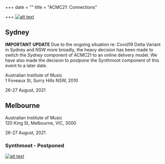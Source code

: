 +++
date = ""
title = "ACMC21: Connections"

+++
[![alt text][image]][hyperlink]

[hyperlink]: https://computermusic.org.au
[image]: /images/acma-logo-square-black.png (ACMA Logo)

## Sydney

**IMPORTANT UPDATE**
Due to the ongoing situation re: Covid19 Delta Variant in Sydney and NSW more broadly, the heavy decision has been made to switch the _Sydney_ component of ACMC21 to an online delivery model. We have also made the decision to _postpone_ the Synthmoot component of this event to a later date. 

Australian Institute of Music  
1 Foveaux St, Surry Hills NSW, 2010

26-27 August, 2021

## Melbourne

Australian Institute of Music  
120 King St, Melbourne, VIC, 3000

26-27 August, 2021

### Synthmoot - Postponed


[![alt text][image2]][hyperlink2] 

[hyperlink2]: https://www.aim.edu.au
[image2]: /images/aim.png (AIM Logo)